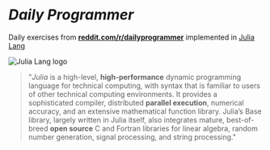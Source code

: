 # _Daily Programmer_

Daily exercises from **[reddit.com/r/dailyprogrammer](https://www.reddit.com/r/dailyprogrammer)** implemented in [Julia Lang](http://julialang.org/)

![Julia Lang logo](https://camo.githubusercontent.com/e1ae5c7f6fe275a50134d5889a68f0acdd09ada8/687474703a2f2f6a756c69616c616e672e6f72672f696d616765732f6c6f676f5f68697265732e706e67)

>"_Julia_ is a high-level, **high-performance** dynamic programming language for technical computing, with syntax that is familiar to users of other technical computing environments. It provides a sophisticated compiler, distributed **parallel execution**, numerical accuracy, and an extensive mathematical function library. Julia’s Base library, largely written in Julia itself, also integrates mature, best-of-breed **open source** C and Fortran libraries for linear algebra, random number generation, signal processing, and string processing."

